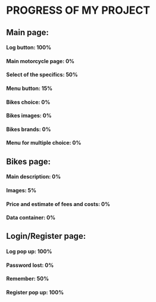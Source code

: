 # PROGRESS OF MY PROJECT

## Main page:

#### Log button: 100%
#### Main motorcycle page: 0%
#### Select of the specifics: 50%
#### Menu button: 15%
#### Bikes choice: 0%
#### Bikes images: 0%
#### Bikes brands: 0%
#### Menu for multiple choice: 0%

## Bikes page:

#### Main description: 0%
#### Images: 5%
#### Price and estimate of fees and costs: 0%
#### Data container: 0%

## Login/Register page:

#### Log pop up: 100%
#### Password lost: 0%
#### Remember: 50%
#### Register pop up: 100%